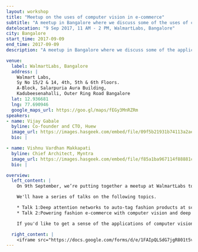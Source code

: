 ```yaml
---
layout: workshop
title: "Meetup on the uses of computer vision in e-commerce"
subtitle: "A meetup in Bangalore where we discuss some of the uses of computer vision in e-commerce"
datelocation: "9 Sep 2017, 11 AM - 2 PM, WalmartLabs, Bangalore"
city: Bangalore
start_time: 2017-09-09
end_time: 2017-09-09
description: "A meetup in Bangalore where we discuss some of the applications of computer vision in e-commerce "

venue:
  label: WalmartLabs, Bangalore
  address: |
    Walmart Labs,
    Sy No 15/2 & 14, 4th, 5th & 6th Floors.
    A-Block, Salarpuria Aura Building,
    Kadubeesenahalli, Outer Ring Road Bangalore
  lat: 12.936681
  lng: 77.690946
  google_maps_url: https://goo.gl/maps/fEGy3MnRZRm
speakers:
- name: Vijay Gabale
  byline: Co-founder and CTO, Huew
  image_url: https://images.hasgeek.com/embed/file/09f5b21931b74113a2ae021734ed7565
  bio: |

- name: Vishnu Vardhan Makkapati
  byline: Chief Architect, Myntra
  image_url: https://images.hasgeek.com/embed/file/f85a1ba967114f88881c383d8bdf0fd1
  bio: |

overview:
  left_content: |
    On 9th September, we’re putting together a meetup at WalmartLabs to discuss about the application of computer vision in e-commerce. In this meetup, iate to advanced level talks. One of the key areas in which computer vision is currently used in e-commerce is in "fashion". Our speakers will walk us through some of the applications and use cases of the same.

    We'll have a series of talks on the following topics.

    * Talk 1:Deep attention networks to auto-tag fashion products at scale with high accuracy by Vijay Gabale. In this talk, Vijay will give us an overview of the problem and focus on aspects like why naive solutions didn't work for them, why simple CNN-based image classification didn't work. He will also provide an overview of attention networks using CNN + RNN, attention networks with deconvolution networks & experimentation details on amount of data/compute. This will be followed by details on dataset prepration, training and results.
    * Talk 2:Powering fashion e-commerce with computer vision and deep learning by Vishnu Vardhan Makkapati. Images are a rich source of information to interpret fashionability of a product. Several use cases in fashion e-commerce can be powered if we unlock the inherent fine-grained details in them. The huge catalogue data can be put to good use to realize some of them. In this talk, Vishnu will present an overview of their work on mining catalog images using deep learning and computer vision.

    If you'd like to get a sense of the applications of computer vision in e-commerce and interact with practitioners from the industry, this is a great place to be. RSVP now to reserve your spot!

  right_content: |
    <iframe src="https://docs.google.com/forms/d/e/1FAIpQLSdG7jgR801t5vfIUW7vu1PWhU7_pT1cqBWv1U64VwwkYW8MQA/viewform?embedded=true" width="760" height="500" frameborder="0" marginheight="0" marginwidth="0">Loading...</iframe>
---
```

